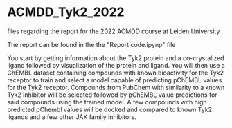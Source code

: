 # ACMDD_Tyk2_2022
files regarding the report for the 2022 ACMDD course at Leiden University

The report can be found in the the "Report code.ipynp" file  

You start by getting information about the Tyk2 protein and a co-crystalized ligand followed by visualization of the protein and ligand.
You will then use a ChEMBL dataset containing compounds with known bioactivity for the Tyk2 receptor to train and select a model capable of predicting pChEMBL values for the Tyk2 receptor.
Compounds from PubChem with similarity to a known Tyk2 inhibitor will be selected followed by pChEMBL value predictions for said compounds using the trained model.
A few compounds with high predicted pChembl values will be docked and compared to known Tyk2 ligands and a few other JAK family inhibitors.
